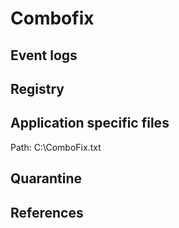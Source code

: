 # Combofix

## Event logs

## Registry

## Application specific files

Path: C:\ComboFix.txt

## Quarantine

## References
